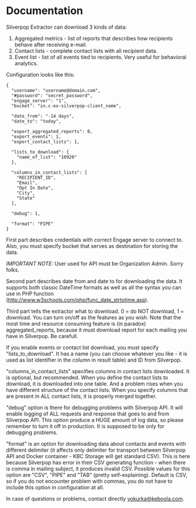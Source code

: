 # Documentation

Silverpop Extractor can download 3 kinds of data:

1. Aggregated metrics - list of reports that describes how recipients behave after receiving e-mail.
2. Contact lists - complete contact lists with all recipient data.
3. Event list - list of all events tied to recipients. Very useful for behavioral analytics.

Configuration looks like this:
```
{
  "username": "username@domain.com",
  "#password": "secret_password",
  "engage_server": "1",
  "bucket": "in.c-ex-silverpop-client_name",

  "date_from": "-14 days",
  "date_to": "today",

  "export_aggregated_reports": 0,
  "export_events": 1,
  "export_contact_lists": 1,

  "lists_to_download": {
    "name_of_list": "10920"
  },

  "columns_in_contact_lists": [
    "RECIPIENT_ID",
    "Email",
    "Opt In Date",
    "City",
    "State"
  ],

  "debug": 1,

  "format": "PIPE"
}
```

First part describes credentials with correct Engage server to connect to. Also, you must specify bucket that serves as destination for storing the data.

*IMPORTANT NOTE:* User used for API must be Organization Admin. Sorry folks.

Second part describes date from and date to for downloading the data. It supports both classic DateTime formats as well as all the syntax you can use in PHP function (http://www.w3schools.com/php/func_date_strtotime.asp).

Third part tells the extractor what to download. 0 = do NOT download, 1 = download. You can turn on/off as the features as you wish. Note that the most time and resource consuming feature is (in paradox) aggregated_reports, because it must download report for each mailing you have in Silverpop. Be carefull.

If you enable events or contact list download, you must specify "lists_to_download". It has a name (you can choose whatever you like - it is used as list identifier in the column in result table) and ID from Silverpop.

"columns_in_contact_lists" specifies columns in contact lists downloaded. It is optional, but recommended. When you define the contact lists to download, it is downloaded into one table. And a problem rises when you have different structure of the contact lists. When you specify columns that are present in ALL contact lists, it is properly merged together.

"debug" option is there for debugging problems with Silverpop API. It will enable logging of ALL requests and response that goes to and from Silverpop API. This option produce a HUGE amount of log data, so please remember to turn it off in production. It is supposed to be only for debugging problems.

"format" is an option for downloading data about contacts and events with different delimiter (it affects only delimiter for transport between Silverpop API and Docker container - KBC Storage will get standard CSV). This is here because Silverpop has error in their CSV generating function - when there is comma in mailing subject, it produces invalid CSV. Possible values for this option are "CSV", "PIPE" and "TAB" (pretty self-explaining). Default is CSV, so if you do not encounter problem with commas, you do not have to include this option in configuration at all.

In case of questions or problems, contact directly vokurka@keboola.com.